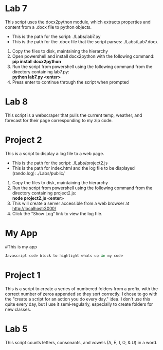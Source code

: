 Lab 7
=====

This script uses the docx2python module, which extracts properties and content from a .docx file to python objects.

<ul>
    <li>This is the path for the script: ./Labs/lab7.py</li>
    <li>This is the path for the .docx file that the script parses: ./Labs/Lab7.docx</li>
</ul>

<ol>
    <li>Copy the files to disk, maintaining the hierarchy</li>
    <li>Open powershell and install docx2python with the following command:<br>
        <b>pip install docx2python</b></li>
    <li>Run the script from powershell using the following command from the directory containing lab7.py:<br>
        <b>python lab7.py &lt;enter&gt;</b></li>
    <li>Press enter to continue through the script when prompted</a></li>
</ol>



Lab 8
=====
This script is a webscraper that pulls the current temp, weather, and forecast for their page corresponding to my zip code.


Project 2
=========

This is a script to display a log file to a web page.<br>
<ul>
    <li>This is the path for the script: ./Labs/project2.js</li>
    <li>This is the path for index.html and the log file to be displayed (rando.log): ./Labs/public/</li>
</ul>

<ol>
    <li>Copy the files to disk, maintaining the hierarchy</li>
    <li>Run the script from powershell using the following command from the directory containing project2.js:<br>
        <b>node project2.js &lt;enter&gt;</b></li>
    <li>This will create a server accessible from a web browser at <a href=http://localhost:3000/>http://localhost:3000/</a></li>
    <li>Click the "Show Log" link to view the log file.</li>
</ol>

My App
======

#This is my app

```javascript
Javascript code block to highlight whats up in my code
```

Project 1
=========
This is a script to create a series of numbered folders from a prefix, with the correct number of zeros appended so they sort correctly. I chose to go with the "create a script for an action you do every day." idea. I don't use this quite every day, but I use it semi-regularly, especially to create folders for new classes.



Lab 5
======

This script counts letters, consonants, and vowels (A, E, I, O, & U) in a word.


